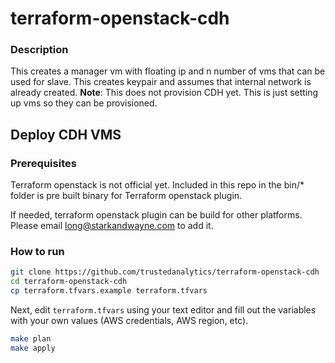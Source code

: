 terraform-openstack-cdh
========================

### Description

This creates a manager vm with floating ip and n number of vms that can be used for slave. This creates keypair and assumes that internal network is already created.
**Note**: This does not provision CDH yet. This is just setting up vms so they can be provisioned.


Deploy CDH VMS
--------------------

### Prerequisites

Terraform openstack is not official yet. Included in this repo in the bin/* folder is pre built binary for Terraform openstack plugin.

If needed, terraform openstack plugin can be build for other platforms. Please email <long@starkandwayne.com> to add it.

### How to run

```bash
git clone https://github.com/trustedanalytics/terraform-openstack-cdh
cd terraform-openstack-cdh
cp terraform.tfvars.example terraform.tfvars
```

Next, edit `terraform.tfvars` using your text editor and fill out the variables with your own values (AWS credentials, AWS region, etc).

```bash
make plan
make apply
```
